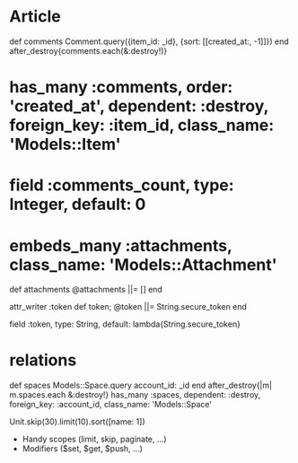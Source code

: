 # Article

  def comments
    Comment.query({item_id: _id}, {sort: [[created_at:, -1]]})
  end
  after_destroy{comments.each(&:destroy!)}

  # has_many :comments, order: 'created_at', dependent: :destroy, foreign_key: :item_id, class_name: 'Models::Item'
  # field :comments_count, type: Integer, default: 0


  # embeds_many :attachments, class_name: 'Models::Attachment'

  def attachments
    @attachments ||= []
  end


  attr_writer :token
  def token; @token ||= String.secure_token end

  field :token,      type: String, default: lambda{String.secure_token}


  # relations
  def spaces
    Models::Space.query account_id: _id
  end
  after_destroy{|m| m.spaces.each &:destroy!}
  has_many :spaces, dependent: :destroy, foreign_key: :account_id, class_name: 'Models::Space'



  Unit.skip(30).limit(10).sort([name: 1])



- Handy scopes (limit, skip, paginate, ...)
- Modifiers ($set, $get, $push, ...)